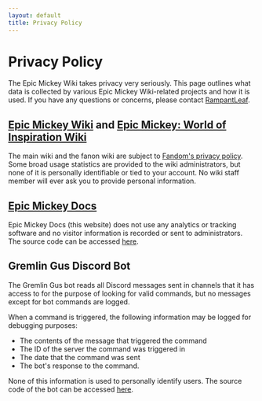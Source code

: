```yaml
---
layout: default
title: Privacy Policy
---
```


# Privacy Policy

The Epic Mickey Wiki takes privacy very seriously. This page outlines what data is collected by various Epic Mickey Wiki-related projects and how it is used. If you have any questions or concerns, please contact [RampantLeaf](http://discord.com/users/188015139272785920).

## [Epic Mickey Wiki](https://epicmickey.fandom.com) and [Epic Mickey: World of Inspiration Wiki](https://epic-mickey-world-of-inspiration.fandom.com)

The main wiki and the fanon wiki are subject to [Fandom's privacy policy](https://www.fandom.com/privacy-policy). Some broad usage statistics are provided to the wiki administrators, but none of it is personally identifiable or tied to your account. No wiki staff member will ever ask you to provide personal information.

## [Epic Mickey Docs](https://docs.epicmickey.wiki)

Epic Mickey Docs (this website) does not use any analytics or tracking software and no visitor information is recorded or sent to administrators. The source code can be accessed [here](https://github.com/andrewplus/epic-mickey-docs).

## Gremlin Gus Discord Bot

The Gremlin Gus bot reads all Discord messages sent in channels that it has access to for the purpose of looking for valid commands, but no messages except for bot commands are logged.

When a command is triggered, the following information may be logged for debugging purposes:

* The contents of the message that triggered the command
* The ID of the server the command was triggered in
* The date that the command was sent
* The bot's response to the command.

None of this information is used to personally identify users. The source code of the bot can be accessed [here](https://github.com/andrewplus/gusbot).
